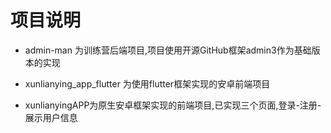 # 项目说明
- admin-man 为训练营后端项目,项目使用开源GitHub框架admin3作为基础版本的实现

- xunlianying_app_flutter 为使用flutter框架实现的安卓前端项目

- xunlianyingAPP为原生安卓框架实现的前端项目,已实现三个页面,登录-注册-展示用户信息
